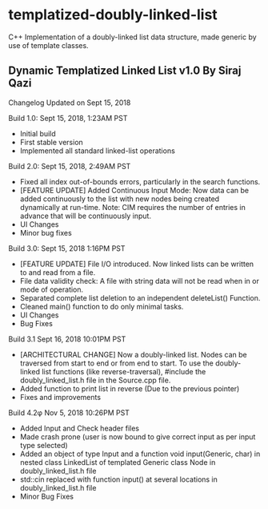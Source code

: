 # templatized-doubly-linked-list
C++ Implementation of a doubly-linked list data structure, made generic by use of template classes.

Dynamic Templatized Linked List v1.0
By Siraj Qazi
-------------------------------------
Changelog Updated on Sept 15, 2018


Build 1.0:
Sept 15, 2018, 1:23AM PST

   - Initial build
   - First stable version
   - Implemented all standard linked-list operations

Build 2.0:
Sept 15, 2018, 2:49AM PST

   - Fixed all index out-of-bounds errors, particularly in the search functions.
   - [FEATURE UPDATE] Added Continuous Input Mode: Now data can be added continuously to the list with new nodes being created dynamically at run-time. 
   Note: CIM requires the number of entries in advance that will be continuously input.
   - UI Changes
   - Minor bug fixes
   
   
   Build 3.0:
Sept 15, 2018 1:16PM PST

   - [FEATURE UPDATE] File I/O introduced. Now linked lists can be written to and read from a file.
   - File data validity check: A file with string data will not be read when in <INT> or <FLOAT> mode of      operation.
   - Separated complete list deletion to an independent deleteList() Function.
   - Cleaned main() function to do only minimal tasks.
   - UI Changes
   - Bug Fixes



Build 3.1
Sept 16, 2018 10:01PM PST

   - [ARCHITECTURAL CHANGE] Now a doubly-linked list. Nodes can be traversed from start to end or from end to start.
   To use the doubly-linked list functions (like reverse-traversal), #include the doubly_linked_list.h file in the Source.cpp file.
   - Added function to print list in reverse (Due to the previous pointer)
   - Fixes and improvements
   
   

Build 4.2φ
Nov 5, 2018 10:26PM PST

   - Added Input and Check header files
   - Made crash prone (user is now bound to give correct input as per input type selected)
   - Added an object of type Input and a function void input(Generic, char) in nested class LinkedList of templated Generic class Node in doubly_linked_list.h file
   - std::cin replaced with function input() at several locations in doubly_linked_list.h file
   - Minor Bug Fixes
